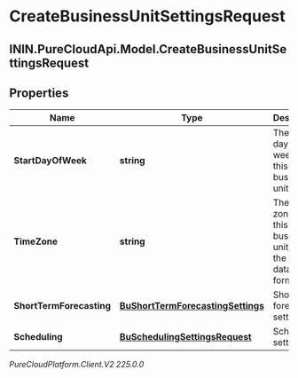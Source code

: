 # CreateBusinessUnitSettingsRequest

## ININ.PureCloudApi.Model.CreateBusinessUnitSettingsRequest

## Properties

|Name | Type | Description | Notes|
|------------ | ------------- | ------------- | -------------|
| **StartDayOfWeek** | **string** | The start day of week for this business unit | |
| **TimeZone** | **string** | The time zone for this business unit, using the Olsen tz database format | |
| **ShortTermForecasting** | [**BuShortTermForecastingSettings**](BuShortTermForecastingSettings) | Short term forecasting settings | [optional] |
| **Scheduling** | [**BuSchedulingSettingsRequest**](BuSchedulingSettingsRequest) | Scheduling settings | [optional] |



_PureCloudPlatform.Client.V2 225.0.0_
